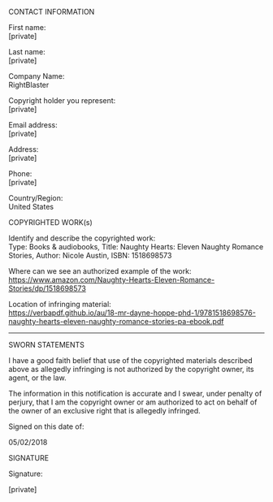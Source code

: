 CONTACT INFORMATION

First name:  
[private]

Last name:  
[private]

Company Name:  
RightBlaster

Copyright holder you represent:  
[private]

Email address:  
[private]

Address:  
[private]

Phone:  
[private]

Country/Region:  
United States

COPYRIGHTED WORK(s)

Identify and describe the copyrighted work:  
Type: Books & audiobooks, Title: Naughty Hearts: Eleven Naughty Romance Stories, Author: Nicole Austin, ISBN: 1518698573

Where can we see an authorized example of the work:  
https://www.amazon.com/Naughty-Hearts-Eleven-Romance-Stories/dp/1518698573

Location of infringing material:  
https://verbapdf.github.io/au/18-mr-dayne-hoppe-phd-1/9781518698576-naughty-hearts-eleven-naughty-romance-stories-pa-ebook.pdf

----------------

SWORN STATEMENTS

I have a good faith belief that use of the copyrighted materials described above as allegedly infringing is not authorized by the copyright owner, its agent, or the law.

The information in this notification is accurate and I swear, under penalty of perjury, that I am the copyright owner or am authorized to act on behalf of the owner of an exclusive right that is allegedly infringed.

Signed on this date of:

05/02/2018

SIGNATURE

Signature:

[private]
